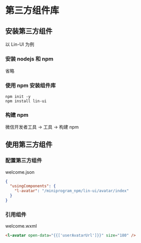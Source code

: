 # 第三方组件库

## 安装第三方组件

以 Lin-UI 为例

### 安装 nodejs 和 npm

省略

### 使用 npm 安装组件库

```shell
npm init -y
npm install lin-ui
```

### 构建 npm

微信开发者工具 -> 工具 -> 构建 npm

## 使用第三方组件

### 配置第三方组件

welcome.json

```json
{
  "usingComponents": {
    "l-avatar": "/miniprogram_npm/lin-ui/avatar/index"
  }
}
```

### 引用组件

welcome.wxml

```html
<l-avatar open-data="{{['userAvatarUrl']}}" size="180" />
```
